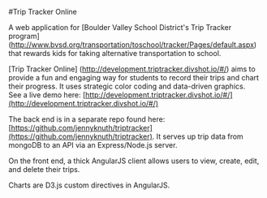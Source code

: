 #Trip Tracker Online

A web application for [Boulder Valley School District's Trip Tracker program] (http://www.bvsd.org/transportation/toschool/tracker/Pages/default.aspx) that rewards kids for taking alternative transportation to school.

[Trip Tracker Online] (http://development.triptracker.divshot.io/#/) aims to provide a fun and engaging way for students to record their trips and chart their progress. It uses strategic color coding and data-driven graphics.  
See a live demo here: [http://development.triptracker.divshot.io/#/](http://development.triptracker.divshot.io/#/)

The back end is in a separate repo found here: [https://github.com/jennyknuth/triptracker](https://github.com/jennyknuth/triptracker). It serves up trip data from mongoDB to an API via an Express/Node.js server. 

On the front end, a thick AngularJS client allows users to view, create, edit, and delete their trips.

Charts are D3.js custom directives in AngularJS. 


